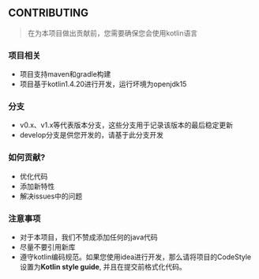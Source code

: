 ## CONTRIBUTING

> 在为本项目做出贡献前，您需要确保您会使用kotlin语言

### 项目相关
- 项目支持maven和gradle构建
- 项目基于kotlin1.4.20进行开发，运行坏境为openjdk15

### 分支
- v0.x、v1.x等代表版本分支，这些分支用于记录该版本的最后稳定更新
- develop分支是供您开发的，请基于此分支开发

### 如何贡献?
- 优化代码
- 添加新特性
- 解决issues中的问题

### 注意事项
- 对于本项目，我们不赞成添加任何的java代码
- 尽量不要引用新库
- 遵守kotlin编码规范。如果您使用idea进行开发，那么请将项目的CodeStyle设置为**Kotlin style guide**,
并且在提交前格式化代码。
